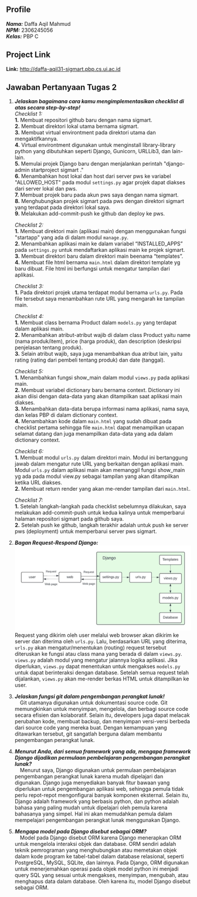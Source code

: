 ## Profile
***Nama:*** Daffa Aqil Mahmud<br/>
***NPM:*** 2306245056<br/>
***Kelas:*** PBP C

## Project Link
**Link:** http://daffa-aqil31-sigmart.pbp.cs.ui.ac.id

## Jawaban Pertanyaan Tugas 2
1. ***Jelaskan bagaimana cara kamu mengimplementasikan checklist di atas secara step-by-step!*** <br/>
    *Checklist 1:*<br/>
        **1.** Membuat repositori github baru dengan nama sigmart.<br/>
        **2.** Membuat direktori lokal utama bernama sigmart.<br/>
        **3.** Membuat virtual environtment pada direktori utama dan mengaktifkannya.<br/>
        **4.** Virtual environtment digunakan untuk menginstall library-library python yang dibutuhkan seperti Django, Gunicorn, URLLib3, dan lain-lain.<br/>
        **5.** Memulai projek Django baru dengan menjalankan perintah "django-admin startproject sigmart ."<br/>
        **6.** Menambahkan host lokal dan host dari server pws ke variabel "ALLOWED_HOST" pada modul `settings.py` agar projek dapat diakses dari server lokal dan pws.<br/>
        **7.** Membuat projek baru pada akun pws saya dengan nama sigmart.<br/>
        **8.** Menghubungkan projek sigmart pada pws dengan direktori sigmart yang terdapat pada direktori lokal saya.<br/>
        **9.** Melakukan add-commit-push ke github dan deploy ke pws.

    *Checklist 2:*<br/>
        **1.** Membuat direktori main (aplikasi main) dengan menggunakan fungsi "startapp" yang ada di dalam modul `manage.py`.<br/>
        **2.** Menambahkan aplikasi main ke dalam variabel “INSTALLED_APPS” pada `settings.py` untuk mendaftarkan aplikasi main ke projek sigmart.<br/>
        **3.** Membuat direktori baru dalam direktori main beenama “templates”.<br/>
        **4.** Membuat file html bernama `main.html` dalam direktori template yg baru dibuat. File html ini berfungsi untuk mengatur tampilan dari aplikasi.

    *Checklist 3:*<br/>
        **1.** Pada direktori projek utama terdapat modul bernama `urls.py`. Pada file tersebut saya menambahkan rute URL yang mengarah ke tampilan main.

    *Checklist 4:*<br/>
        **1.** Membuat class bernama Product dalam `models.py` yang terdapat dalam aplikasi main.<br/>
        **2.** Menambahkan atribut-atribut wajib di dalam class Product yaitu name (nama produk/item), price (harga produk), dan description (deskripsi penjelasan tentang produk).<br/>
        **3.** Selain atribut wajib, saya juga menambahkan dua atribut lain, yaitu rating (rating dari pembeli tentang produk) dan date (tanggal).

    *Checklist 5:*<br/>
        **1.** Menambahkan fungsi show_main dalam modul `views.py` pada aplikasi main.<br/>
        **2.** Membuat variabel dictionary baru bernama context. Dictionary ini akan diisi dengan data-data yang akan ditampilkan saat aplikasi main diakses.<br/>
        **3.** Menambahkan data-data berupa informasi nama aplikasi, nama saya, dan kelas PBP di dalam dictionary context.<br/>
        **4.** Menambahkan kode dalam `main.html` yang sudah dibuat pada checklist pertama sehingga file `main.html` dapat menampilkan ucapan selamat datang dan juga menampilkan data-data yang ada dalam dictionary context.

    *Checklist 6:*<br/>
        **1.** Membuat modul `urls.py` dalam direktori main. Modul ini bertanggung jawab dalam mengatur rute URL yang berkaitan dengan aplikasi main. Modul `urls.py` dalam aplikasi main akan memanggil fungsi show_main yg ada pada modul view.py sebagai tampilan yang akan ditampilkan ketika URL diakses.<br/>
        **2.** Membuat return render yang akan me-render tampilan dari `main.html`.

    *Checklist 7:*<br/>
        **1.** Setelah langkah-langkah pada checklist sebelumnya dilakukan, saya melakukan add-commit-push untuk kedua kalinya untuk memperbarui halaman repositori sigmart pada github saya.<br/>
        **2.** Setelah push ke github, langkah terakhir adalah untuk push ke server pws (deployment) untuk memperbarui server pws sigmart.

2. ***Bagan Request-Respond Django:*** <br/>
![Bagan Request-Respond Django](bagan_request-respond_django.jpeg)
Request yang dikirim oleh user melalui web browser akan dikirim ke server dan diterima oleh `urls.py`. Lalu, berdasarkan URL yang diterima, `urls.py` akan mengatur/menentukan (routing) request tersebut diteruskan ke fungsi atau class mana yang berada di dalam `views.py`. `views.py` adalah modul yang mengatur jalannya logika aplikasi. Jika diperlukan, `views.py` dapat menentukan untuk mengakses `models.py` untuk dapat berinteraksi dengan database. Setelah semua request telah dijalankan, `views.py` akan me-render berkas HTML untuk ditampilkan ke user.

3. ***Jelaskan fungsi git dalam pengembangan perangkat lunak!*** <br/>
&emsp;Git utamanya digunakan untuk dokumentasi source code. Git memungkinkan untuk menyimpan,  mengelola, dan berbagi source code secara efisien dan kolaboratif. Selain itu, developers juga dapat melacak perubahan kode, membuat backup, dan menyimpan versi-versi berbeda dari source code yang mereka buat. Dengan kemampuan yang ditawarkan tersebut, git sangatlah berguna dalam membantu pengembangan perangkat lunak.

4. ***Menurut Anda, dari semua framework yang ada, mengapa framework Django dijadikan permulaan pembelajaran pengembangan perangkat lunak?*** <br/>
&emsp;Menurut saya, Django digunakan untuk permulaan pembelajaran pengembangan perangkat lunak karena mudah dipelajari dan digunakan. Django juga menyediakan banyak fitur bawaan yang diperlukan untuk pengembangan aplikasi web, sehingga pemula tidak perlu repot-repot mengonfigurai banyak komponen eksternal. Selain itu, Django adalah framework yang berbasis python, dan python adalah bahasa yang paling mudah untuk dipelajari oleh pemula karena bahasanya yang simpel. Hal ini akan memudahkan pemula dalam mempelajari pengembangan perangkat lunak menggunakan Django.

5. ***Mengapa model pada Django disebut sebagai ORM?*** <br/>
&emsp;Model pada Django disebut ORM karena Django menerapkan ORM untuk mengelola interaksi objek dan database. ORM sendiri adalah teknik pemrograman yang menghubungkan atau memetakan objek dalam kode program ke tabel-tabel dalam database relasional, seperti PostgreSQL, MySQL, SQLite, dan lainnya. Pada Django, ORM digunakan untuk menerjemahkan operasi pada objek model python ini menjadi query SQL yang sesuai untuk mengakses, menyimpan, mengubah, atau menghapus data dalam database. Oleh karena itu, model Django disebut sebagai ORM.
